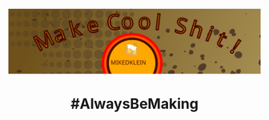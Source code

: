 [![Banner for mikedklein](https://github.com/mikedklein/mikedklein/raw/master/assets/Logo-Header-01.svg)](https://mikedklein.com)
<h1 align="center">#AlwaysBeMaking</h1>
<!--
**mikedklein/mikedklein** is a ✨ _special_ ✨ repository because its `README.md` (this file) appears on your GitHub profile.

Here are some ideas to get you started:

- 🔭 I’m currently working on ...
- 🌱 I’m currently learning ...
- 👯 I’m looking to collaborate on ...
- 🤔 I’m looking for help with ...
- 💬 Ask me about ...
- 📫 How to reach me: ...
- 😄 Pronouns: ...
- ⚡ Fun fact: ...
-->
